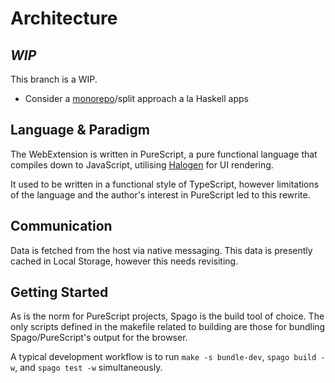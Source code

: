 Architecture
===

## _WIP_

This branch is a WIP.

- Consider a [monorepo](https://github.com/purescript/spago#monorepo)/split approach a la Haskell apps

## Language & Paradigm

The WebExtension is written in PureScript, a pure functional language that compiles down to JavaScript, utilising [Halogen](https://github.com/purescript-halogen/purescript-halogen) for UI rendering.

It used to be written in a functional style of TypeScript, however limitations of the language and the author's interest in PureScript led to this rewrite.

## Communication

Data is fetched from the host via native messaging. This data is presently cached in Local Storage, however this needs revisiting.

## Getting Started

As is the norm for PureScript projects, Spago is the build tool of choice. The only scripts defined in the makefile related to building are those for bundling Spago/PureScript's output for the browser.

A typical development workflow is to run `make -s bundle-dev`, `spago build -w`, and `spago test -w` simultaneously.


